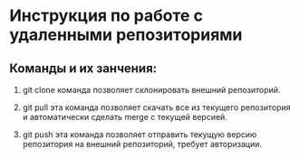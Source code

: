# Инструкция по работе с удаленными репозиториями

## Команды и  их занчения:

1. git clone команда позволяет склонировать внешний репозиторий.

2. git pull эта команда позволяет скачать все из текущего репозитория и автоматически сделать merge с текущей версией.

3. git push эта команда позволяет отправить текущую версию репозитория на внешний репозиторий, требует авторизации.